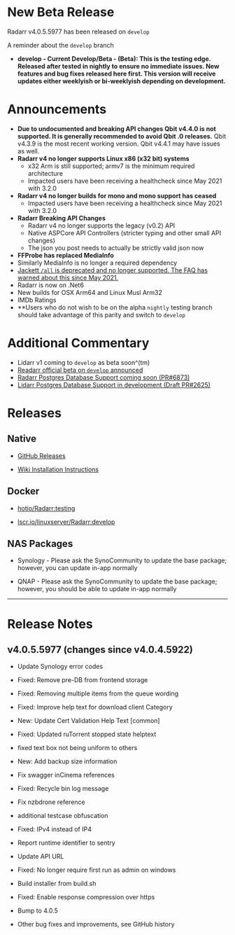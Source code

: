 # New Beta Release

Radarr v4.0.5.5977 has been released on `develop`

A reminder about the `develop` branch

- **develop - Current Develop/Beta - (Beta): This is the testing edge. Released after tested in nightly to ensure no immediate issues. New features and bug fixes released here first. This version will receive updates either weeklyish or bi-weeklyish depending on development.**

# Announcements

- **Due to undocumented and breaking API changes Qbit v4.4.0 is not supported.  It is generally recommended to avoid Qbit .0 releases.** Qbit v4.3.9 is the most recent working version. Qbit v4.4.1 may have issues as well.
- **Radarr v4 no longer supports Linux x86 (x32 bit) systems**
  - x32 Arm is still supported; armv7 is the minimum required architecture
  - Impacted users have been receiving a healthcheck since May 2021 with 3.2.0
- **Radarr v4 no longer builds for mono and mono support has ceased**
  - Impacted users have been receiving a healthcheck since May 2021 with 3.2.0
- **Radarr Breaking API Changes**
  - Radarr v4 no longer supports the legacy (v0.2) API
  - Native ASPCore API Controllers (stricter typing and other small API changes)
  - The json you post needs to actually be strictly valid json now
- **FFProbe has replaced MediaInfo**
- Similarly MediaInfo is no longer a required dependency
- [Jackett `/all` is deprecated and no longer supported. The FAQ has warned about this since May 2021.](https://wiki.servarr.com/radarr/faq#jacketts-all-endpoint)
- Radarr is now on .Net6
- New builds for OSX Arm64 and Linux Musl Arm32
- IMDb Ratings
- **Users who do not wish to be on the alpha `nightly` testing branch should take advantage of this parity and switch to `develop`

# Additional Commentary

- Lidarr v1 coming to `develop` as beta soon^(tm)
- [Readarr official beta on `develop` announced](https://www.reddit.com/r/Readarr/comments/sxvj8y/new_beta_release_develop_v0101248/)
- [Radarr Postgres Database Support coming soon (PR#6873)](https://github.com/radarr/radarr/pull/6873)
- [Lidarr Postgres Database Support in development (Draft PR#2625)](https://github.com/Lidarr/Lidarr/pull/2625)

# Releases

## Native

- [GitHub Releases](https://github.com/Radarr/Radarr/releases)

- [Wiki Installation Instructions](https://wiki.servarr.com/radarr/installation)

## Docker

- [hotio/Radarr:testing](https://hotio.dev/containers/radarr)

- [lscr.io/linuxserver/Radarr:develop](https://docs.linuxserver.io/images/docker-radarr)

## NAS Packages

- Synology - Please ask the SynoCommunity to update the base package; however, you can update in-app normally

- QNAP - Please ask the SynoCommunity to update the base package; however, you should be able to update in-app normally

------------

# Release Notes

## v4.0.5.5977 (changes since v4.0.4.5922)

 - Update Synology error codes

 - Fixed: Remove pre-DB from frontend storage

 - Fixed: Removing multiple items from the queue wording

 - Fixed: Improve help text for download client Category

 - New: Update Cert Validation Help Text [common]

 - Fixed: Updated ruTorrent stopped state helptext

 - fixed text box not being uniform to others

 - New: Add backup size information

 - Fix swagger inCinema references

 - Fixed: Recycle bin log message

 - Fix nzbdrone reference

 - additional testcase obfuscation

 - Fixed: IPv4 instead of IP4

 - Report runtime identifier to sentry

 - Update API URL

 - Fixed: No longer require first run as admin on windows

 - Build installer from build.sh

 - Fixed: Enable response compression over https

 - Bump to 4.0.5

- Other bug fixes and improvements, see GitHub history
